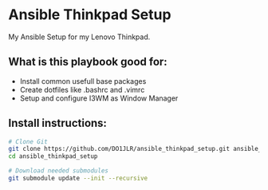  Ansible Thinkpad Setup
==========================
My Ansible Setup for my Lenovo Thinkpad.

 What is this playbook good for:
--------------------------------
 + Install common usefull base packages
 + Create dotfiles like .bashrc and .vimrc
 + Setup and configure I3WM as Window Manager

 Install instructions:
-----------------------
```bash
# Clone Git
git clone https://github.com/DO1JLR/ansible_thinkpad_setup.git ansible_thinkpad_setup
cd ansible_thinkpad_setup

# Download needed submodules
git submodule update --init --recursive
```
 
